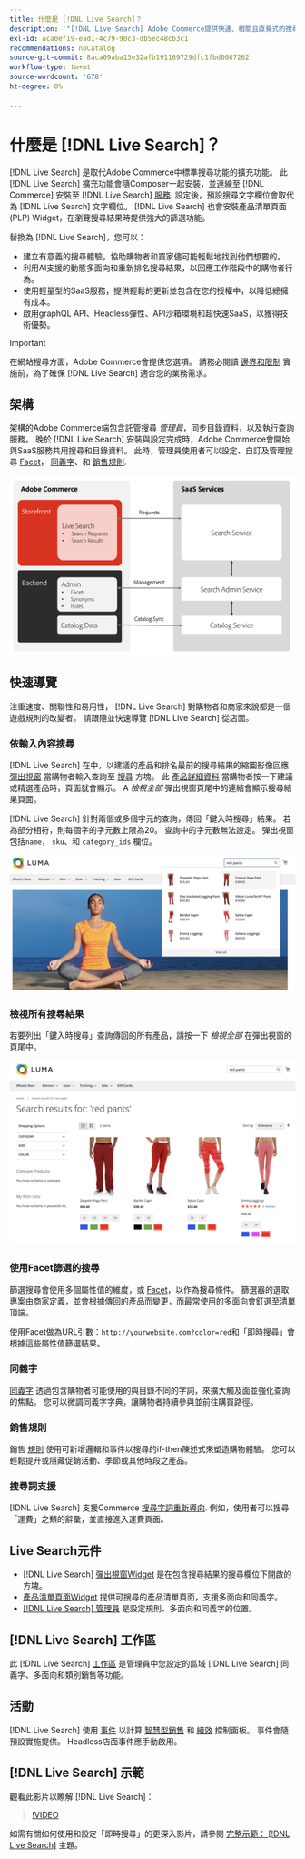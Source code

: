 ```yaml
---
title: 什麼是 [!DNL Live Search]？
description: '"[!DNL Live Search] Adobe Commerce提供快速、相關且直覺式的搜尋體驗。」'
exl-id: aca0ef19-ead1-4c79-90c3-db5ec48cb3c1
recommendations: noCatalog
source-git-commit: 8aca09aba13e32afb191169729dfc1fbd0087262
workflow-type: tm+mt
source-wordcount: '678'
ht-degree: 0%

---
```


# 什麼是 [!DNL Live Search]？

[!DNL Live Search] 是取代Adobe Commerce中標準搜尋功能的擴充功能。 此 [!DNL Live Search] 擴充功能會隨Composer一起安裝，並連線至 [!DNL Commerce] 安裝至 [!DNL Live Search] [服務](../landing/saas.md). 設定後，預設搜尋文字欄位會取代為 [!DNL Live Search] 文字欄位。 [!DNL Live Search] 也會安裝產品清單頁面(PLP) Widget，在瀏覽搜尋結果時提供強大的篩選功能。

替換為 [!DNL Live Search]，您可以：

- 建立有意義的搜尋體驗，協助購物者和買家儘可能輕鬆地找到他們想要的。
- 利用AI支援的動態多面向和重新排名搜尋結果，以回應工作階段中的購物者行為。
- 使用輕量型的SaaS服務，提供輕鬆的更新並包含在您的授權中，以降低總擁有成本。
- 啟用graphQL API、Headless彈性、API沙箱環境和超快速SaaS，以獲得技術優勢。

>[!IMPORTANT]
>
>在網站搜尋方面，Adobe Commerce會提供您選項。 請務必閱讀 [邊界和限制](boundaries-limits.md) 實施前，為了確保 [!DNL Live Search] 適合您的業務需求。

## 架構

架構的Adobe Commerce端包含託管搜尋 *管理員*，同步目錄資料，以及執行查詢服務。 晚於 [!DNL Live Search] 安裝與設定完成時，Adobe Commerce會開始與SaaS服務共用搜尋和目錄資料。 此時，管理員使用者可以設定、自訂及管理搜尋 [Facet](facets.md)， [同義字](synonyms.md)、和 [銷售規則](category-merch.md).

![即時搜尋資料流程](assets/ls-cs-data-flow.png)

## 快速導覽

注重速度、關聯性和易用性， [!DNL Live Search] 對購物者和商家來說都是一個遊戲規則的改變者。 請跟隨並快速導覽 [!DNL Live Search] 從店面。

### 依輸入內容搜尋

[!DNL Live Search] 在中，以建議的產品和排名最前的搜尋結果的縮圖影像回應 [彈出視窗](storefront-popover.md) 當購物者輸入查詢至 [搜尋](https://experienceleague.adobe.com/docs/commerce-admin/catalog/catalog/search/search.html#quick-search) 方塊。 此 [產品詳細資料](https://experienceleague.adobe.com/docs/commerce-admin/start/storefront/storefront.html#product-page) 當購物者按一下建議或精選產品時，頁面就會顯示。 A _檢視全部_ 彈出視窗頁尾中的連結會顯示搜尋結果頁面。

[!DNL Live Search] 針對兩個或多個字元的查詢，傳回「鍵入時搜尋」結果。 若為部分相符，則每個字的字元數上限為20。 查詢中的字元數無法設定。 彈出視窗包括`name`， `sku`、和 `category_ids` 欄位。

![店面範例 — 鍵入時一併搜尋](assets/storefront-search-as-you-type.png)

### 檢視所有搜尋結果

若要列出「鍵入時搜尋」查詢傳回的所有產品，請按一下 _檢視全部_ 在彈出視窗的頁尾中。

![店面範例 — 價格Facet](assets/storefront-view-all-search-results.png)

### 使用Facet篩選的搜尋

篩選搜尋會使用多個屬性值的維度，或 [Facet](facets.md)，以作為搜尋條件。 篩選器的選取專案由商家定義，並會根據傳回的產品而變更，而最常使用的多面向會釘選至清單頂端。

使用Facet做為URL引數：`http://yourwebsite.com?color=red`和「即時搜尋」會根據這些屬性值篩選結果。

### 同義字

[同義字](synonyms.md) 透過包含購物者可能使用的與目錄不同的字詞，來擴大觸及面並強化查詢的焦點。 您可以微調同義字字典，讓購物者持續參與並前往購買路徑。

### 銷售規則

銷售 [規則](rules.md) 使用可新增邏輯和事件以搜尋的if-then陳述式來塑造購物體驗。 您可以輕鬆提升或隱藏促銷活動、季節或其他時段之產品。

### 搜尋詞支援

[!DNL Live Search] 支援Commerce [搜尋字詞重新導向](https://experienceleague.adobe.com/docs/commerce-admin/catalog/catalog/search/search-terms.html). 例如，使用者可以搜尋「運費」之類的辭彙，並直接進入運費頁面。

## Live Search元件

- [!DNL Live Search] [彈出視窗Widget](storefront-popover.md) 是在包含搜尋結果的搜尋欄位下開啟的方塊。
- [產品清單頁面Widget](plp-styling.md) 提供可搜尋的產品清單頁面，支援多面向和同義字。
- [[!DNL Live Search] 管理員](workspace.md) 是設定規則、多面向和同義字的位置。

## [!DNL Live Search] 工作區

此 [!DNL Live Search] [工作區](workspace.md) 是管理員中您設定的區域 [!DNL Live Search] 同義字、多面向和類別銷售等功能。

## 活動

[!DNL Live Search] 使用 [事件](events.md) 以計算 [智慧型銷售](category-merch.md) 和 [績效](performance.md) 控制面板。 事件會隨預設實施提供。 Headless店面事件應手動啟用。

## [!DNL Live Search] 示範

觀看此影片以瞭解 [!DNL Live Search]：

>[!VIDEO](https://video.tv.adobe.com/v/3418679?quality=12&learn=on)

如需有關如何使用和設定「即時搜尋」的更深入影片，請參閱 [完整示範： [!DNL Live Search]](https://experienceleague.adobe.com/docs/commerce-learn/tutorials/getting-started/capabilities/live-search-full-demonstration.html) 主題。
